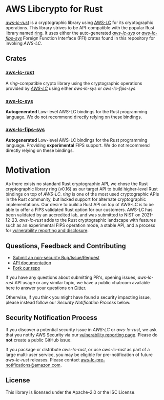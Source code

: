 # AWS Libcrypto for Rust
[*aws-lc-rust*](aws-lc-rust/README.md) is a cryptographic library using [AWS-LC](https://github.com/aws/aws-lc) for its cryptographic operations.
This library strives to be API-compatible with the popular Rust library named 
[ring](https://github.com/briansmith/ring). It uses either the auto-generated [*aws-lc-sys*](aws-lc-sys/README.md) or [*aws-lc-fips-sys*](aws-lc-fips-sys/README.md) Foreign Function Interface (FFI) crates found in this
repository for invoking *AWS-LC*.

## Crates

### [aws-lc-rust](aws-lc-rust/README.md)
A *ring*-compatible crypto library using the cryptographic operations provided by
[*AWS-LC*](https://github.com/awslabs/aws-lc) using either *aws-lc-sys* or *aws-lc-fips-sys*.

### [aws-lc-sys](aws-lc-sys/README.md)
**Autogenerated** Low-level AWS-LC bindings for the Rust programming language.
We do not recommend directly relying on these bindings.

### [aws-lc-fips-sys](aws-lc-fips-sys/README.md)
**Autogenerated** Low-level AWS-LC bindings for the Rust programming language. Providing **experimental** FIPS support.
We do not recommend directly relying on these bindings.

# Motivation
As there exists no standard Rust cryptographic API, we chose the Rust cryptographic library ring (v0.16) as our target API to 
build higher-level Rust bindings on top of *AWS-LC*. *ring* is one of the most used cryptographic APIs in the Rust community,
but lacked support for alternate cryptographic implementations. Our desire to build a Rust API on top of AWS-LC is to be able 
to offer a FIPS validated Rust option for our customers. AWS-LC has been validated by an accredited lab,
and was submitted to NIST on 2021-12-23. *aws-lc-rust* adds to the Rust cryptographic landscape with features such as an 
experimental FIPS operation mode, a stable API, and a process for
[vulnerability reporting and disclosure](#security-notification-process).

## Questions, Feedback and Contributing

* [Submit an non-security Bug/Issue/Request](https://github.com/awslabs/aws-lc-rust/issues/new/choose)
* [API documentation](https://docs.rs/aws-lc-rust/)
* [Fork our repo](https://github.com/awslabs/aws-lc-rust/fork)

If you have any questions about submitting PR's, opening issues, *aws-lc-rust* API usage or
any similar topic, we have a public chatroom available here to answer your questions
on [Gitter](https://gitter.im/aws/aws-lc).

Otherwise, if you think you might have found a security impacting issue, please instead
follow our *Security Notification Process* below.

## Security Notification Process

If you discover a potential security issue in *AWS-LC* or *aws-lc-rust*, we ask that you notify AWS
Security via our
[vulnerability reporting page](https://aws.amazon.com/security/vulnerability-reporting/).
Please do **not** create a public GitHub issue.

If you package or distribute *aws-lc-rust*, or use *aws-lc-rust* as part of a large multi-user service,
you may be eligible for pre-notification of future *aws-lc-rust* releases.
Please contact aws-lc-pre-notifications@amazon.com.

## License

This library is licensed under the Apache-2.0 or the ISC License.
